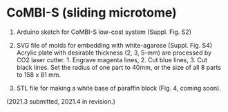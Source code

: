 # CoMBI-S (sliding microtome) 

1. Arduino sketch for CoMBI-S low-cost system (Suppl. Fig. S2)

2. SVG file of molds for embedding with white-agarose (Suppl. Fig. S4)
   Acrylic plate with desirable thickness (2, 3, 5-mm) are processed by CO2 laser cutter. 1. Engrave magenta lines, 2. Cut blue lines, 3. Cut black lines.
   Set the radius of one part to 40mm, or the size of all 8 parts to 158 x 81 mm.
   
3. STL file for making a white base of paraffin block (Fig. 4, coming soon).

(2021.3 submitted, 2021.4 in revision.)
